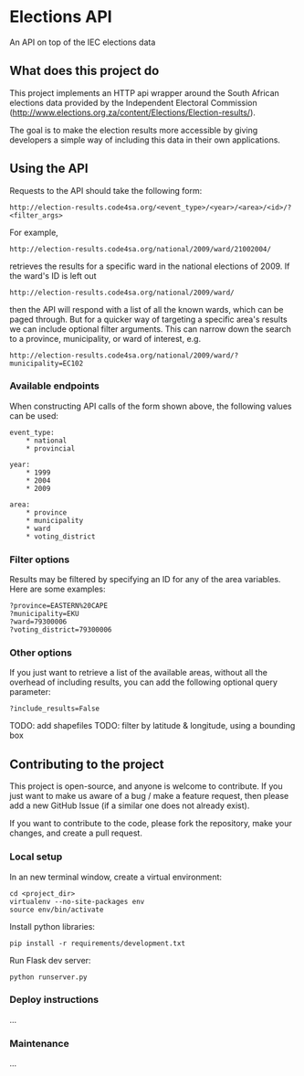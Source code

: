 # Elections API

An API on top of the IEC elections data

## What does this project do

This project implements an HTTP api wrapper around the South African elections data provided
by the Independent Electoral Commission (http://www.elections.org.za/content/Elections/Election-results/).

The goal is to make the election results more accessible by giving developers a simple way of
including this data in their own applications.

## Using the API

Requests to the API should take the following form:

    http://election-results.code4sa.org/<event_type>/<year>/<area>/<id>/?<filter_args>

For example,

    http://election-results.code4sa.org/national/2009/ward/21002004/

retrieves the results for a specific ward in the national elections of 2009.
If the ward's ID is left out

    http://election-results.code4sa.org/national/2009/ward/

then the API will respond with a list of all the known wards, which can be paged through.
But for a quicker way of targeting a specific area's results we can include optional filter arguments. This can
narrow down the search to a province, municipality, or ward of interest, e.g.

    http://election-results.code4sa.org/national/2009/ward/?municipality=EC102

### Available endpoints

When constructing API calls of the form shown above, the following values can be used:

    event_type:
        * national
        * provincial

    year:
        * 1999
        * 2004
        * 2009

    area:
        * province
        * municipality
        * ward
        * voting_district

### Filter options

Results may be filtered by specifying an ID for any of the area variables. Here are some examples:

    ?province=EASTERN%20CAPE
    ?municipality=EKU
    ?ward=79300006
    ?voting_district=79300006

### Other options

If you just want to retrieve a list of the available areas, without all the overhead of including results, you can
add the following optional query parameter:

    ?include_results=False

TODO: add shapefiles
TODO: filter by latitude & longitude, using a bounding box

## Contributing to the project

This project is open-source, and anyone is welcome to contribute. If you just want to make us aware of a bug / make
a feature request, then please add a new GitHub Issue (if a similar one does not already exist).

If you want to contribute to the code, please fork the repository, make your changes, and create a pull request.

### Local setup

In an new terminal window, create a virtual environment:

    cd <project_dir>
    virtualenv --no-site-packages env
    source env/bin/activate

Install python libraries:

    pip install -r requirements/development.txt

Run Flask dev server:

    python runserver.py

### Deploy instructions

...

### Maintenance

...


